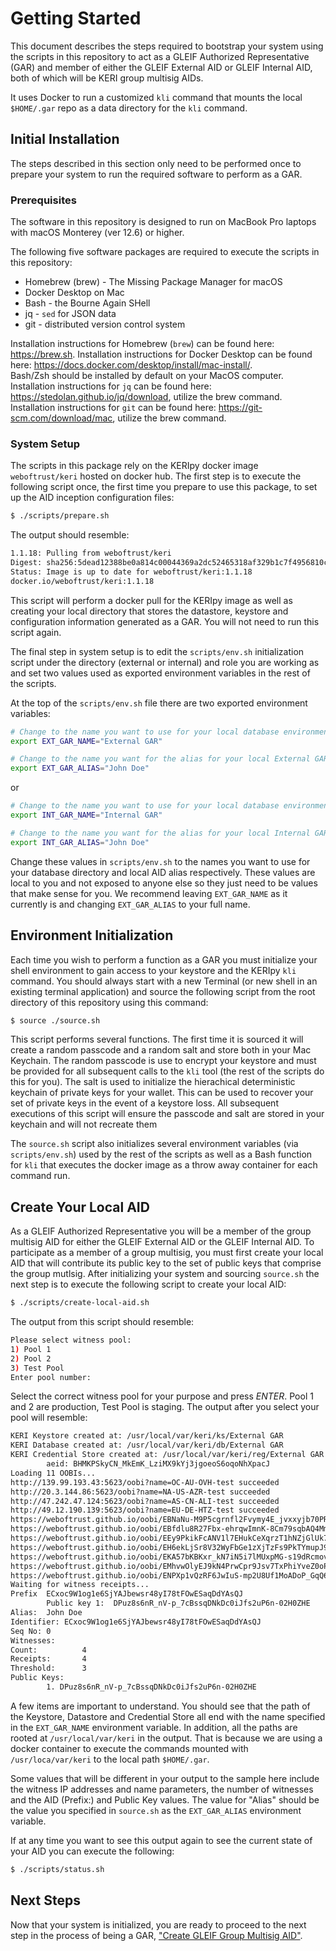 
# Getting Started
This document describes the steps required to bootstrap your system using the scripts in this repository to act as 
a GLEIF Authorized Representative (GAR) and member of either the GLEIF External AID or GLEIF Internal AID, both of which
will be KERI group multisig AIDs.

It uses Docker to run a customized `kli` command that mounts the local `$HOME/.gar` repo as a data directory for the `kli` command.


## Initial Installation
The steps described in this section only need to be performed once to prepare your system to run the required software to
perform as a GAR.


### Prerequisites
The software in this repository is designed to run on MacBook Pro laptops with macOS Monterey (ver 12.6) or higher.

The following five software packages are required to execute the scripts in this repository:

- Homebrew (brew) - The Missing Package Manager for macOS
- Docker Desktop on Mac
- Bash - the Bourne Again SHell
- jq - `sed` for JSON data
- git - distributed version control system

Installation instructions for Homebrew (`brew`) can be found here: https://brew.sh.
Installation instructions for Docker Desktop can be found here: https://docs.docker.com/desktop/install/mac-install/.  
Bash/Zsh should be installed by default on your MacOS computer.  
Installation instructions for `jq` can be found here: https://stedolan.github.io/jq/download, utilize the brew command.
Installation instructions for `git` can be found here: https://git-scm.com/download/mac, utilize the brew command.

### System Setup
The scripts in this package rely on the KERIpy docker image `weboftrust/keri` hosted on docker hub.  The first step is to execute the
following script once, the first time you prepare to use this package, to set up the AID inception configuration files:

```bash
$ ./scripts/prepare.sh
```

The output should resemble:

```bash
1.1.18: Pulling from weboftrust/keri
Digest: sha256:5dead12388be0a814c00044369a2dc52465318af329b1c7f4956810c83ae4e6c
Status: Image is up to date for weboftrust/keri:1.1.18
docker.io/weboftrust/keri:1.1.18

```

This script will perform a docker pull for the KERIpy image as well as creating your local directory that stores the
datastore, keystore and configuration information generated as a GAR.  You will not need to run this script again.

The final step in system setup is to edit the `scripts/env.sh` initialization script under the directory 
(external or internal) and role you are working as and set two values used as exported environment variables in the 
rest of the scripts.  

At the top of the `scripts/env.sh` file there are two exported environment variables:

```bash
# Change to the name you want to use for your local database environment.
export EXT_GAR_NAME="External GAR"

# Change to the name you want for the alias for your local External GAR AID
export EXT_GAR_ALIAS="John Doe"
```

or 

```bash
# Change to the name you want to use for your local database environment.
export INT_GAR_NAME="Internal GAR"

# Change to the name you want for the alias for your local Internal GAR AID
export INT_GAR_ALIAS="John Doe"
```

Change these values in `scripts/env.sh` to the names you want to use for your database directory and local AID alias respectively.
These values are local to you and not exposed to anyone else so they just need to be values that make sense for you.  We recommend
leaving `EXT_GAR_NAME` as it currently is and changing `EXT_GAR_ALIAS` to your full name.


## Environment Initialization
Each time you wish to perform a function as a GAR you must initialize your shell environment to gain access to your 
keystore and the KERIpy `kli` command.  You should always start with a new Terminal (or new shell in an existing terminal application)
and source the following script from the root directory of this repository using this command:

```bash
$ source ./source.sh
```

This script performs several functions.  The first time it is sourced it will create a random passcode and a random
salt and store both in your Mac Keychain.  The random passcode is use to encrypt your keystore and must be provided for all
subsequent calls to the `kli` tool (the rest of the scripts do this for you).  The salt is used to initialize the hierachical
deterministic keychain of private keys for your wallet.  This can be used to recover your set of private keys in the event
of a keystore loss.  All subsequent executions of this script will ensure the passcode and salt are stored in your keychain
and will not recreate them

The `source.sh` script also initializes several environment variables (via `scripts/env.sh`) used by the rest of the scripts as well
as a Bash function for `kli` that executes the docker image as a throw away container for each command run.

## Create Your Local AID
As a GLEIF Authorized Representative you will be a member of the group multisig AID for either the GLEIF External AID or
the GLEIF Internal AID.  To participate as a member of a group multisig, you must first create your local AID that will contribute 
its public key to the set of public keys that comprise the group mutlsig.  After initializing your system and sourcing `source.sh` the
next step is to execute the following script to create your local AID:

```bash
$ ./scripts/create-local-aid.sh
```

The output from this script should resemble:

```bash
Please select witness pool:
1) Pool 1
2) Pool 2
3) Test Pool
Enter pool number: 
```
Select the correct witness pool for your purpose and press *ENTER*. Pool 1 and 2 are production, Test Pool is staging.
The output after you select your pool will resemble:

```bash
KERI Keystore created at: /usr/local/var/keri/ks/External GAR
KERI Database created at: /usr/local/var/keri/db/External GAR
KERI Credential Store created at: /usr/local/var/keri/reg/External GAR
        aeid: BHMKPSkyCN_MkEmK_LziMX9kYj3jgoeoS6oqoNhXpacJ
Loading 11 OOBIs...
http://139.99.193.43:5623/oobi?name=OC-AU-OVH-test succeeded
http://20.3.144.86:5623/oobi?name=NA-US-AZR-test succeeded
http://47.242.47.124:5623/oobi?name=AS-CN-ALI-test succeeded
http://49.12.190.139:5623/oobi?name=EU-DE-HTZ-test succeeded
https://weboftrust.github.io/oobi/EBNaNu-M9P5cgrnfl2Fvymy4E_jvxxyjb70PRtiANlJy succeeded
https://weboftrust.github.io/oobi/EBfdlu8R27Fbx-ehrqwImnK-8Cm79sqbAQ4MmvEAYqao succeeded
https://weboftrust.github.io/oobi/EEy9PkikFcANV1l7EHukCeXqrzT1hNZjGlUk7wuMO5jw succeeded
https://weboftrust.github.io/oobi/EH6ekLjSr8V32WyFbGe1zXjTzFs9PkTYmupJ9H65O14g succeeded
https://weboftrust.github.io/oobi/EKA57bKBKxr_kN7iN5i7lMUxpMG-s19dRcmov1iDxz-E succeeded
https://weboftrust.github.io/oobi/EMhvwOlyEJ9kN4PrwCpr9Jsv7TxPhiYveZ0oP3lJzdEi succeeded
https://weboftrust.github.io/oobi/ENPXp1vQzRF6JwIuS-mp2U8Uf1MoADoP_GqQ62VsDZWY succeeded
Waiting for witness receipts...
Prefix  ECxoc9W1og1e6SjYAJbewsr48yI78tFOwESaqDdYAsQJ
        Public key 1:  DPuz8s6nR_nV-p_7cBssqDNkDc0iJfs2uP6n-02H0ZHE
Alias:  John Doe
Identifier: ECxoc9W1og1e6SjYAJbewsr48yI78tFOwESaqDdYAsQJ
Seq No: 0
Witnesses:
Count:          4
Receipts:       4
Threshold:      3
Public Keys:
        1. DPuz8s6nR_nV-p_7cBssqDNkDc0iJfs2uP6n-02H0ZHE
```

A few items are important to understand.  You should see that the path of the Keystore, Datastore and Credential Store
all end with the name specified in the `EXT_GAR_NAME` environment variable.  In addition, all the paths are rooted at `/usr/local/var/keri`
in the output.  That is because we are using a docker container to execute the commands mounted with `/usr/loca/var/keri` to
the local path `$HOME/.gar`.  

Some values that will be different in your output to the sample here include the witness IP addresses and name parameters,
the number of witnesses and the AID (Prefix:) and Public Key values.  The value for "Alias" should be the value you specified
in `source.sh` as the `EXT_GAR_ALIAS` environment variable.

If at any time you want to see this output again to see the current state of your AID you can execute the following:

```bash
$ ./scripts/status.sh
```

## Next Steps
Now that your system is initialized, you are ready to proceed to the next step in the process of being a GAR, ["Create GLEIF
Group Multisig AID"](creating-group-aid.md).




